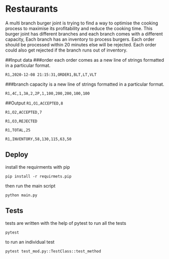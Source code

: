 # Restaurants
A multi branch burger joint is trying to find a way to optimise the cooking process to maximise its profitability and reduce the cooking time. 
This burger joint has different branches and each branch comes with a different capacity, Each branch has an inventory to process burgers.
Each order should be processed within 20 minutes else will be rejected. Each order could also get rejected if the branch runs out of inventory.

##Input data
###order
each order comes as a new line of strings formatted in a particular format.

`R1,2020-12-08 21:15:31,ORDER1,BLT,LT,VLT`

###branch capacity
is a new line of strings formatted in a particular format.

`R1,4C,1,3A,2,2P,1,100,200,200,100,100`

##Output
`R1,O1,ACCEPTED,8`

`R1,O2,ACCEPTED,7`

`R1,O3,REJECTED`

`R1,TOTAL,25`

`R1,INVENTORY,58,130,115,63,50`

## Deploy
install the requirments with pip

`pip install -r requirmets.pip`

then run the main script

`python main.py`

## Tests
tests are written with the help of pytest
to run all the tests

`pytest`

to run an individual test

`pytest test_mod.py::TestClass::test_method`
